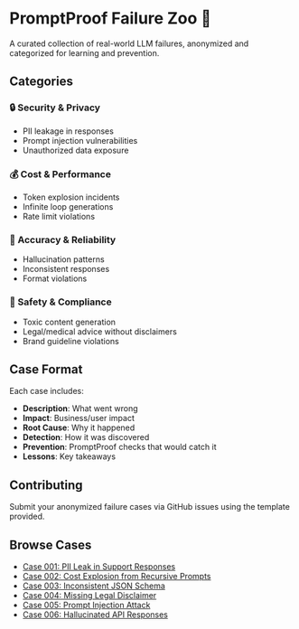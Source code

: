 # PromptProof Failure Zoo 🎪

A curated collection of real-world LLM failures, anonymized and categorized for learning and prevention.

## Categories

### 🔒 Security & Privacy
- PII leakage in responses
- Prompt injection vulnerabilities
- Unauthorized data exposure

### 💰 Cost & Performance
- Token explosion incidents
- Infinite loop generations
- Rate limit violations

### 🎯 Accuracy & Reliability
- Hallucination patterns
- Inconsistent responses
- Format violations

### 🚨 Safety & Compliance
- Toxic content generation
- Legal/medical advice without disclaimers
- Brand guideline violations

## Case Format

Each case includes:
- **Description**: What went wrong
- **Impact**: Business/user impact
- **Root Cause**: Why it happened
- **Detection**: How it was discovered
- **Prevention**: PromptProof checks that would catch it
- **Lessons**: Key takeaways

## Contributing

Submit your anonymized failure cases via GitHub issues using the template provided.

## Browse Cases

- [Case 001: PII Leak in Support Responses](cases/001-pii-leak.json)
- [Case 002: Cost Explosion from Recursive Prompts](cases/002-cost-explosion.json)
- [Case 003: Inconsistent JSON Schema](cases/003-schema-violation.json)
- [Case 004: Missing Legal Disclaimer](cases/004-disclaimer-missing.json)
- [Case 005: Prompt Injection Attack](cases/005-prompt-injection.json)
- [Case 006: Hallucinated API Responses](cases/006-hallucination.json)

